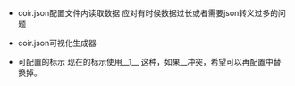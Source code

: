 * coir.json配置文件内读取数据
    应对有时候数据过长或者需要json转义过多的问题
    
* coir.json可视化生成器

* 可配置的标示
    现在的标示使用__1__ 这种，如果__冲突，希望可以再配置中替换掉。
